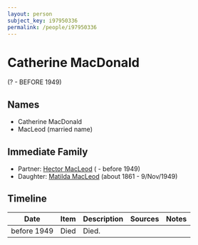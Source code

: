 ```yaml
---
layout: person
subject_key: i97950336
permalink: /people/i97950336
---
```


# Catherine MacDonald
(? - BEFORE 1949)

## Names

* Catherine MacDonald
* MacLeod (married name)

## Immediate Family

* Partner: [Hector MacLeod](./@28404010@-hector-macleod-b-d1949.md) ( - before 1949)
* Daughter: [Matilda MacLeod](./@31540392@-matilda-macleod-b1861-d1949-11-9.md) (about 1861 - 9/Nov/1949)

## Timeline

Date | Item | Description | Sources | Notes
---|---|---|---|---
before 1949 | Died | Died. |  | 

